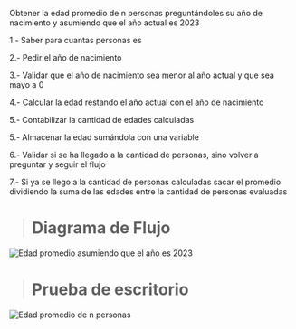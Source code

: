 Obtener la edad promedio de n personas preguntándoles su año de nacimiento y asumiendo que el año actual es 2023

1.- Saber para cuantas personas es

2.- Pedir el año de nacimiento 

3.- Validar que el año de nacimiento sea menor al año actual y que sea mayo a 0

4.- Calcular la edad restando el año actual con el año de nacimiento 

5.- Contabilizar la cantidad de edades calculadas

5.- Almacenar la edad sumándola con una variable

6.- Validar si se ha llegado a la cantidad de personas, sino volver a preguntar y seguir el flujo

7.- Si ya se llego a la cantidad de personas calculadas sacar el promedio dividiendo la suma de las edades entre la cantidad de personas evaluadas 

> # Diagrama de Flujo 
![Edad promedio asumiendo que el año es 2023](https://github.com/carlostapia3305/ICI-1ra-Parcial-Portafolio/assets/143683517/b42150d2-0d93-455b-bc75-3924e76dc369)

> # Prueba de escritorio
![Edad promedio de n personas](https://github.com/carlostapia3305/ICI-1ra-Parcial-Portafolio/assets/143683517/cb9b850f-d8c3-4446-92bc-f18517b4a20d)
